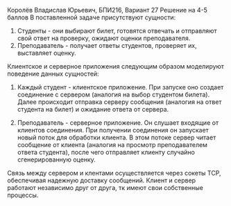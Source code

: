 Королёв Владислав Юрьевич, БПИ216, Вариант 27 Решение на 4-5 баллов
В поставленной задаче присутствуют сущности:
1. Студенты - они выбирают билет, готовятся отвечать и отправляют свой ответ на проверку, ожидают оценки преподавателя.
2. Преподаватель - получает ответы студентов, проверяет их, выставляет оценку.

Клиентское и серверное приложения следующим образом моделируют поведение данных сущностей:

1. Каждый студент - клиентское приложение. При запуске оно создает соединение с сервером (аналогия на выбор студентом билета). Далее происходит отправка серверу сообщения (аналогия на ответ студента на билет) и ожидание ответа от сервера.

2. Преподаватель - серверное приложение. Он слушает входящие от клиентов соединения. При получении соединения он запускает новый поток для обработки клиента. В этом потоке сервер читает сообщение от клиента (аналогия на просмотр преподавателем ответа студента), после чего отправляет клиенту случайно сгенерированную оценку.

Связь между сервером и клентами осуществляется через сокеты TCP, обеспечивая надежную доставку сообщений. Клиент и сервер работают независимо друг от друга, тк имеют свои собственные процессы.
